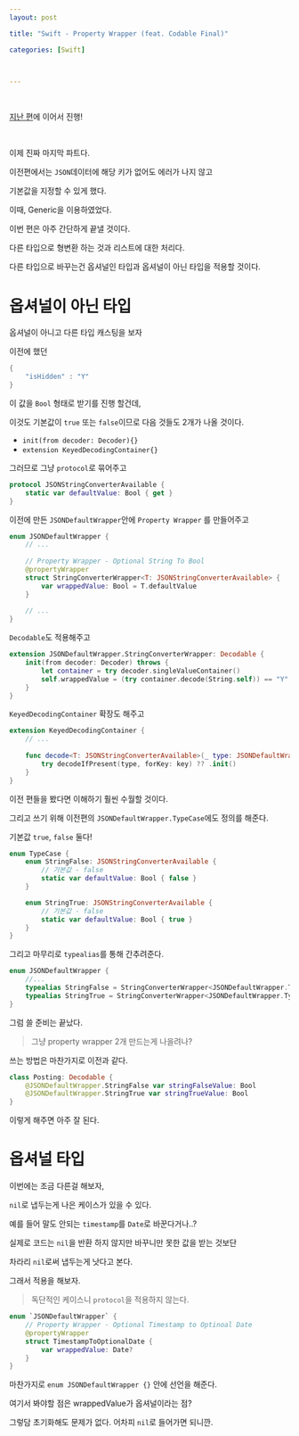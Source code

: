 ```yaml
---
layout: post

title: "Swift - Property Wrapper (feat. Codable Final)"

categories: [Swift]



---
```


<br>

[지난 편](https://jiseobkim.github.io/swift/2021-07-11-swift-Property-Wrapper-(feat.-Codable-3편).html)에 이어서 진행!

<br>

이제 진짜 마지막 파트다.


이전편에서는 `JSON`데이터에 해당 키가 없어도 에러가 나지 않고

기본값을 지정할 수 있게 했다. 

이때, Generic을 이용하였었다.



이번 편은 아주 간단하게 끝낼 것이다. 

다른 타입으로 형변환 하는 것과 리스트에 대한 처리다.

다른 타입으로 바꾸는건 옵셔널인 타입과 옵셔널이 아닌 타입을 적용할 것이다.


# 옵셔널이 아닌 타입

옵셔널이 아니고 다른 타입 캐스팅을 보자

이전에 했던

```swift
{
    "isHidden" : "Y"
}
```

이 값을 `Bool` 형태로 받기를 진행 할건데,

이것도 기본값이 `true` 또는 `false`이므로 다음 것들도 2개가 나올 것이다.

- `init(from decoder: Decoder){}`
- `extension KeyedDecodingContainer{}`

그러므로 그냥 `protocol`로 묶어주고

```swift
protocol JSONStringConverterAvailable {
    static var defaultValue: Bool { get }
}
```

이전에 만든 `JSONDefaultWrapper`안에 `Property Wrapper` 를 만들어주고

```swift
enum JSONDefaultWrapper {
    // ...
    
    // Property Wrapper - Optional String To Bool
    @propertyWrapper
    struct StringConverterWrapper<T: JSONStringConverterAvailable> {
        var wrappedValue: Bool = T.defaultValue
    }
    
    // ...
}
```

`Decodable`도 적용해주고

```swift
extension JSONDefaultWrapper.StringConverterWrapper: Decodable {
    init(from decoder: Decoder) throws {
        let container = try decoder.singleValueContainer()
        self.wrappedValue = (try container.decode(String.self)) == "Y"
    }
}
```

`KeyedDecodingContainer` 확장도 해주고

```swift
extension KeyedDecodingContainer {
    // ...
    
    func decode<T: JSONStringConverterAvailable>(_ type: JSONDefaultWrapper.StringConverterWrapper<T>.Type, forKey key: Key) throws -> JSONDefaultWrapper.StringConverterWrapper<T> {
        try decodeIfPresent(type, forKey: key) ?? .init()
    }
}
```

이전 편들을 봤다면 이해하기 훨씬 수월할 것이다.

그리고 쓰기 위해 이전편의 `JSONDefaultWrapper.TypeCase`에도 정의를 해준다.

기본값 `true`, `false` 둘다!

```swift
enum TypeCase {
    enum StringFalse: JSONStringConverterAvailable {
        // 기본값 - false
        static var defaultValue: Bool { false }
    }

    enum StringTrue: JSONStringConverterAvailable {
        // 기본값 - false
        static var defaultValue: Bool { true }
    }
}
```

그리고 마무리로 `typealias`를 통해 간추려준다.

```swift
enum JSONDefaultWrapper {
    //...
    typealias StringFalse = StringConverterWrapper<JSONDefaultWrapper.TypeCase.StringFalse>
    typealias StringTrue = StringConverterWrapper<JSONDefaultWrapper.TypeCase.StringTrue>
}
```

그럼 쓸 준비는 끝났다.

> 그냥 property wrapper 2개 만드는게 나을려나?

쓰는 방법은 마찬가지로 이전과 같다.

```swift
class Posting: Decodable {
    @JSONDefaultWrapper.StringFalse var stringFalseValue: Bool
    @JSONDefaultWrapper.StringTrue var stringTrueValue: Bool
}
```

이렇게 해주면 아주 잘 된다.


# 옵셔널 타입

이번에는 조금 다른걸 해보자,

`nil`로 냅두는게 나은 케이스가 있을 수 있다.

예를 들어 말도 안되는 `timestamp`를 `Date`로 바꾼다거나..?

실제로 코드는 `nil`을 반환 하지 않지만 바꾸니만 못한 값을 받는 것보단 

차라리 `nil`로써 냅두는게 낫다고 본다.

그래서 적용을 해보자.

> 독단적인 케이스니 `protocol`을 적용하지 않는다.


```swift
enum `JSONDefaultWrapper` {
    // Property Wrapper - Optional Timestamp to Optinoal Date
    @propertyWrapper
    struct TimestampToOptionalDate {
        var wrappedValue: Date?
    }
}
```

마찬가지로 `enum JSONDefaultWrapper {}` 안에 선언을 해준다.



여기서 봐야할 점은 wrappedValue가 옵셔널이라는 점?

그렇담 초기화해도 문제가 없다. 어차피 `nil`로 들어가면 되니깐.




